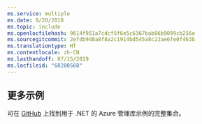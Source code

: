 ```yaml
---
ms.service: multiple
ms.date: 9/20/2018
ms.topic: include
ms.openlocfilehash: 9614f951a7cdcf5f6e5c6367bab06b9099cb256e
ms.sourcegitcommit: 2efdb9d8a8f8a2c1914bd545a8c22ae6fe0f463b
ms.translationtype: HT
ms.contentlocale: zh-CN
ms.lasthandoff: 07/15/2019
ms.locfileid: "68280568"
---
```

## <a name="more-samples"></a>更多示例

可在 [GitHub](https://github.com/Azure/azure-sdk-for-net/blob/Fluent/README.md#sample-code) 上找到用于 .NET 的 Azure 管理库示例的完整集合。